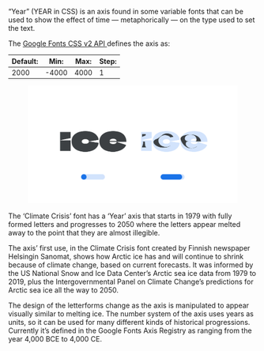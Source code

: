 
“Year” (YEAR in CSS) is an axis found in some variable fonts that can be used to show the effect of time — metaphorically — on the type used to set the text.

The [Google Fonts CSS v2 API ](https://developers.google.com/fonts/docs/css2) defines the axis as:

| Default: | Min: | Max: | Step: |
| --- | --- | --- | --- |
| 2000 | -4000 | 4000 | 1 |

<figure>

![An image showing two type specimens, each with an axis slider underneath. The specimen on the left shows the effects of the axis’ lowest value. The specimen on the right shows the effects of the axis’ highest value.](images/thumbnail.svg)

</figure>

<figcaption>The ‘Climate Crisis’ font has a ‘Year’ axis that starts in 1979 with fully formed letters and progresses to 2050 where the letters appear melted away to the point that they are almost illegible.</figcaption>

The axis’ first use, in the Climate Crisis font created by Finnish newspaper Helsingin Sanomat, shows how Arctic ice has and will continue to shrink because of climate change, based on current forecasts. It was informed by the US National Snow and Ice Data Center’s Arctic sea ice data from 1979 to 2019, plus the Intergovernmental Panel on Climate Change’s predictions for Arctic sea ice all the way to 2050. 

The design of the letterforms change as the axis is manipulated to appear visually similar to melting ice. The number system of the axis uses years as units, so it can be used for many different kinds of historical progressions. Currently it’s defined in the Google Fonts Axis Registry as ranging from the year 4,000 BCE to 4,000 CE.